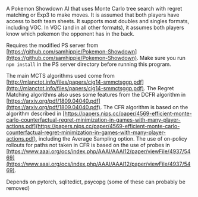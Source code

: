 A Pokemon Showdown AI that uses Monte Carlo tree search with regret matching or Exp3 to make moves. It is assumed that both players have access to both team sheets. It supports most doubles and singles formats, including VGC. In VGC (and in all other formats), it assumes both players know which pokemon the opponent has in the back.

Requires the modified PS server from [https://github.com/samhippie/Pokemon-Showdown](https://github.com/samhippie/Pokemon-Showdown). Make sure you run `npm install` in the PS server directory before running this program.

The main MCTS algorithms used come from [http://mlanctot.info/files/papers/cig14-smmctsggp.pdf](http://mlanctot.info/files/papers/cig14-smmctsggp.pdf). The Regret Matching algorithms also uses some features from the DCFR algorithm in [https://arxiv.org/pdf/1809.04040.pdf](https://arxiv.org/pdf/1809.04040.pdf). The CFR algorithm is based on the algorithm described in
[https://papers.nips.cc/paper/4569-efficient-monte-carlo-counterfactual-regret-minimization-in-games-with-many-player-actions.pdf](https://papers.nips.cc/paper/4569-efficient-monte-carlo-counterfactual-regret-minimization-in-games-with-many-player-actions.pdf), including the Average Sampling option. The use of on-policy rollouts for paths not taken in CFR is based on the use of probes in
[https://www.aaai.org/ocs/index.php/AAAI/AAAI12/paper/viewFile/4937/5469](https://www.aaai.org/ocs/index.php/AAAI/AAAI12/paper/viewFile/4937/5469).

Depends on pytorch, sqlitedict, psycopg (some of these can probably be removed)

